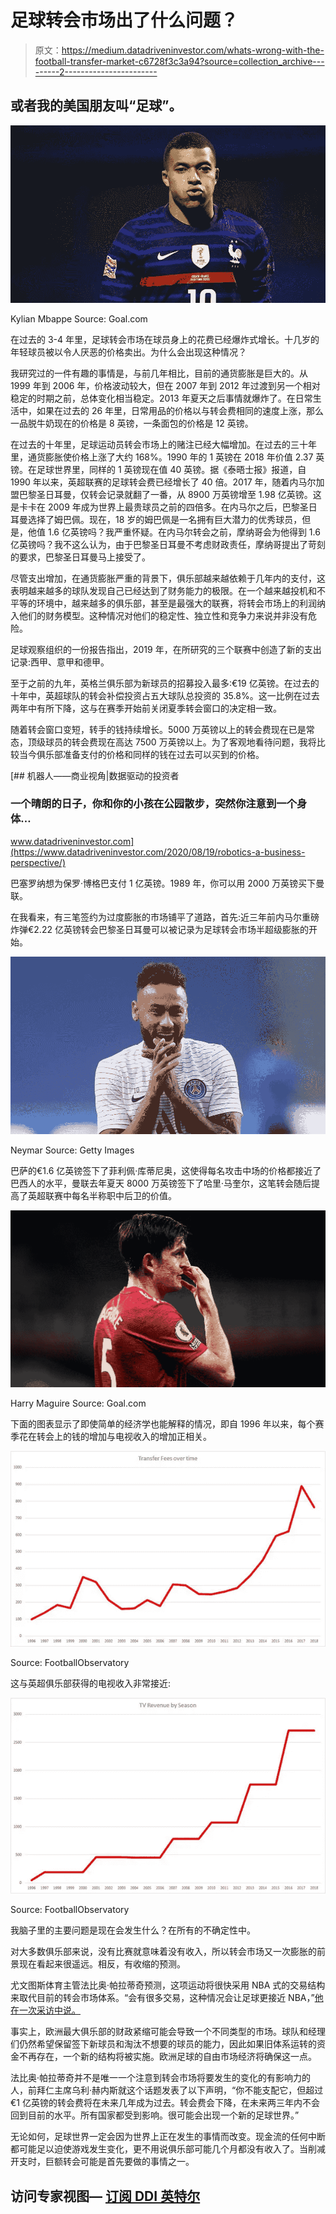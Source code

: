 # 足球转会市场出了什么问题？

> 原文：<https://medium.datadriveninvestor.com/whats-wrong-with-the-football-transfer-market-c6728f3c3a94?source=collection_archive---------2----------------------->

## 或者我的美国朋友叫“足球”。

![](img/da0ff4a467b67f3790225dcb2d54b58d.png)

Kylian Mbappe Source: Goal.com

在过去的 3-4 年里，足球转会市场在球员身上的花费已经爆炸式增长。十几岁的年轻球员被以令人厌恶的价格卖出。为什么会出现这种情况？

我研究过的一件有趣的事情是，与前几年相比，目前的通货膨胀是巨大的。从 1999 年到 2006 年，价格波动较大，但在 2007 年到 2012 年过渡到另一个相对稳定的时期之前，总体变化相当稳定。2013 年夏天之后事情就爆炸了。在日常生活中，如果在过去的 26 年里，日常用品的价格以与转会费相同的速度上涨，那么一品脱牛奶现在的价格是 8 英镑，一条面包的价格是 12 英镑。

在过去的十年里，足球运动员转会市场上的赌注已经大幅增加。在过去的三十年里，通货膨胀使价格上涨了大约 168%。1990 年的 1 英镑在 2018 年价值 2.37 英镑。在足球世界里，同样的 1 英镑现在值 40 英镑。据《泰晤士报》报道，自 1990 年以来，英超联赛的足球转会费已经增长了 40 倍。2017 年，随着内马尔加盟巴黎圣日耳曼，仅转会记录就翻了一番，从 8900 万英镑增至 1.98 亿英镑。这是卡卡在 2009 年成为世界上最贵球员之前的四倍多。在内马尔之后，巴黎圣日耳曼选择了姆巴佩。现在，18 岁的姆巴佩是一名拥有巨大潜力的优秀球员，但是，他值 1.6 亿英镑吗？我严重怀疑。在内马尔转会之前，摩纳哥会为他得到 1.6 亿英镑吗？我不这么认为，由于巴黎圣日耳曼不考虑财政责任，摩纳哥提出了苛刻的要求，巴黎圣日耳曼马上接受了。

尽管支出增加，在通货膨胀严重的背景下，俱乐部越来越依赖于几年内的支付，这表明越来越多的球队发现自己已经达到了财务能力的极限。在一个越来越投机和不平等的环境中，越来越多的俱乐部，甚至是最强大的联赛，将转会市场上的利润纳入他们的财务模型。这种情况对他们的稳定性、独立性和竞争力来说并非没有危险。

足球观察组织的一份报告指出，2019 年，在所研究的三个联赛中创造了新的支出记录:西甲、意甲和德甲。

至于之前的九年，英格兰俱乐部为新球员的招募投入最多:€19 亿英镑。在过去的十年中，英超球队的转会补偿投资占五大球队总投资的 35.8%。这一比例在过去两年中有所下降，这与在赛季开始前关闭夏季转会窗口的决定相一致。

随着转会窗口变短，转手的钱持续增长。5000 万英镑以上的转会费现在已是常态，顶级球员的转会费现在高达 7500 万英镑以上。为了客观地看待问题，我将比较当今俱乐部准备支付的价格和同样的钱在过去可以买到的价格。

[](https://www.datadriveninvestor.com/2020/08/19/robotics-a-business-perspective/) [## 机器人——商业视角|数据驱动的投资者

### 一个晴朗的日子，你和你的小孩在公园散步，突然你注意到一个身体…

www.datadriveninvestor.com](https://www.datadriveninvestor.com/2020/08/19/robotics-a-business-perspective/) 

巴塞罗纳想为保罗·博格巴支付 1 亿英镑。1989 年，你可以用 2000 万英镑买下曼联。

在我看来，有三笔签约为过度膨胀的市场铺平了道路，首先:近三年前内马尔重磅炸弹€2.22 亿英镑转会巴黎圣日耳曼可以被记录为足球转会市场半超级膨胀的开始。

![](img/f6d23d0eeb2f3a94d309acffed194a35.png)

Neymar Source: Getty Images

巴萨的€1.6 亿英镑签下了菲利佩·库蒂尼奥，这使得每名攻击中场的价格都接近了巴西人的水平，曼联去年夏天 8000 万英镑签下了哈里·马奎尔，这笔转会随后提高了英超联赛中每名半称职中后卫的价值。

![](img/b536995262f541f51b89fe2faaabce60.png)

Harry Maguire Source: Goal.com

下面的图表显示了即使简单的经济学也能解释的情况，即自 1996 年以来，每个赛季花在转会上的钱的增加与电视收入的增加正相关。

![](img/155fff333bc6fac2574b2d29bb2e085b.png)

Source: FootballObservatory

这与英超俱乐部获得的电视收入非常接近:

![](img/486b2947a2749f699d2d469c486ea44e.png)

Source: FootballObservatory

我脑子里的主要问题是现在会发生什么？在所有的不确定性中。

对大多数俱乐部来说，没有比赛就意味着没有收入，所以转会市场又一次膨胀的前景现在看起来很遥远。相反，有收缩的预测。

尤文图斯体育主管法比奥·帕拉蒂奇预测，这项运动将很快采用 NBA 式的交易结构来取代目前的转会市场体系。“会有很多交易，这种情况会让足球更接近 NBA，”[他在一次采访中说。](https://www.espn.co.uk/football/soccer-transfers/story/4079417/football-clubs-will-favour-nba-style-trades-over-transfer-after-coronavirus-crisis-juve-chief)

事实上，欧洲最大俱乐部的财政紧缩可能会导致一个不同类型的市场。球队和经理们仍然希望保留签下新球员和淘汰不想要的球员的能力，因此如果旧体系运转的资金不再存在，一个新的结构将被实施。欧洲足球的自由市场经济将确保这一点。

法比奥·帕拉蒂奇并不是唯一一个注意到转会市场将要发生的变化的有影响力的人，前拜仁主席乌利·赫内斯就这个话题发表了以下声明，“你不能支配它，但超过€1 亿英镑的转会费将在未来几年成为过去。转会费会下降，在未来两三年内不会回到目前的水平。所有国家都受到影响。很可能会出现一个新的足球世界。”

无论如何，足球世界一定会因为世界上正在发生的事情而改变。现金流的任何中断都可能足以迫使游戏发生变化，更不用说俱乐部可能几个月都没有收入了。当削减开支时，巨额转会可能是首先要做的事情之一。

## 访问专家视图— [订阅 DDI 英特尔](https://datadriveninvestor.com/ddi-intel)